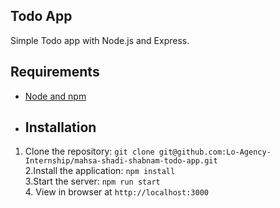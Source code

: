 ## Todo App

Simple Todo app with Node.js and Express.
## Requirements
- [Node and npm](http://nodejs.org)
- ## Installation

 1. Clone the repository: `git clone git@github.com:Lo-Agency-Internship/mahsa-shadi-shabnam-todo-app.git`<br />2.Install the application: `npm install`<br />3.Start the server: `npm run start`<br />4. View in browser at `http://localhost:3000`
